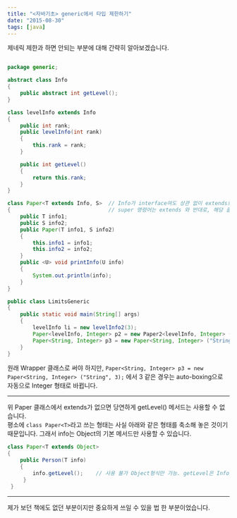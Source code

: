 ```yaml
---
title: "<자바기초> generic에서 타입 제한하기"
date: "2015-08-30"
tags: [java]
---
```


제네릭 제한과 하면 안되는 부분에 대해 간략히 알아보겠습니다.

```java

package generic;

abstract class Info
{
    public abstract int getLevel();
}

class levelInfo extends Info
{
    public int rank;
    public levelInfo(int rank)
    {
        this.rank = rank;
    }

    public int getLevel()
    {
        return this.rank;
    }
}

class Paper<T extends Info, S>  // Info가 interface여도 상관 없이 extends로 받아옴.
{                               // super 명령어는 extends 와 반대로, 해당 클래스만 제외한다는 뜻.
    public T info1;
    public S info2;
    public Paper(T info1, S info2)
    {
        this.info1 = info1;
        this.info2 = info2;
    }
    public <U> void printInfo(U info)
    {
        System.out.println(info);
    }
}

public class LimitsGeneric
{
    public static void main(String[] args)
    {
        levelInfo li = new levelInfo2(3);
        Paper<levelInfo, Integer> p2 = new Paper2<levelInfo, Integer> (li, 3);
        Paper<String, Integer> p3 = new Paper<String, Integer> ("String", 3); // error! Info를 상속받은 클래스만 사용 가능.
    }
}
```

원래 Wrapper 클래스로 써야 하지만, `Paper<String, Integer> p3 = new Paper<String, Integer> ("String", 3);` 에서 3 같은 경우는
auto-boxing으로 자동으로 Integer 형태로 바뀝니다.

---

위 Paper 클래스에서 extends가 없으면 당연하게 getLevel() 메서드는 사용할 수 없습니다.  
평소에 `class Paper<T>`라고 쓰는 형태는 사실 아래와 같은 형태를 축소해 놓은 것이기 때문입니다.
그래서 info는 Object의 기본 메서드만 사용할 수 있습니다.

```java
class Paper<T extends Object>
{
    public Person(T info)
    {
        info.getLevel();    // 사용 불가 Object형식만 가능. getLevel은 Info를 상속받은 애들만 구현했으니까.
     }
 }
```

---

제가 보던 책에도 없던 부분이지만 중요하게 쓰일 수 있을 법 한 부분이었습니다.
